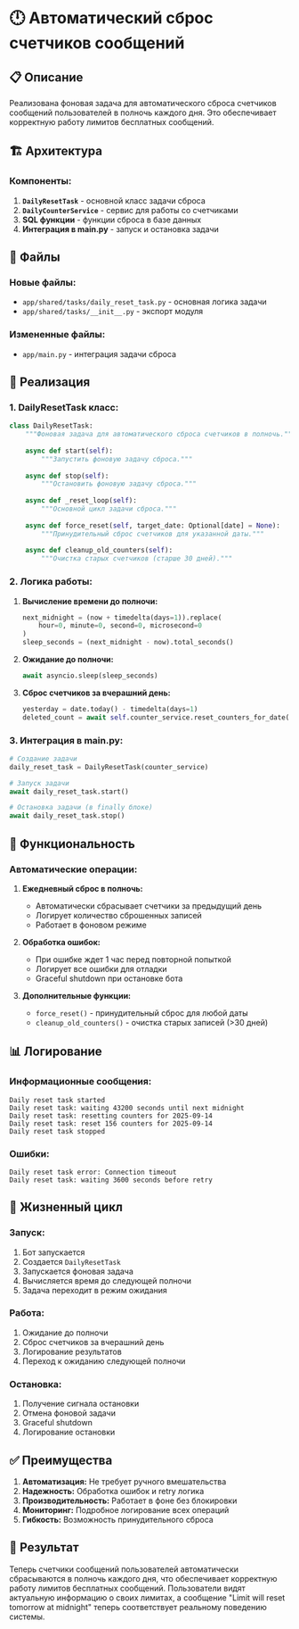 # 🕛 Автоматический сброс счетчиков сообщений

## 📋 **Описание**

Реализована фоновая задача для автоматического сброса счетчиков сообщений пользователей в полночь каждого дня. Это обеспечивает корректную работу лимитов бесплатных сообщений.

## 🏗️ **Архитектура**

### **Компоненты:**

1. **`DailyResetTask`** - основной класс задачи сброса
2. **`DailyCounterService`** - сервис для работы со счетчиками
3. **SQL функции** - функции сброса в базе данных
4. **Интеграция в main.py** - запуск и остановка задачи

## 📁 **Файлы**

### **Новые файлы:**
- `app/shared/tasks/daily_reset_task.py` - основная логика задачи
- `app/shared/tasks/__init__.py` - экспорт модуля

### **Измененные файлы:**
- `app/main.py` - интеграция задачи сброса

## 🔧 **Реализация**

### **1. DailyResetTask класс:**

```python
class DailyResetTask:
    """Фоновая задача для автоматического сброса счетчиков в полночь."""
    
    async def start(self):
        """Запустить фоновую задачу сброса."""
        
    async def stop(self):
        """Остановить фоновую задачу сброса."""
        
    async def _reset_loop(self):
        """Основной цикл задачи сброса."""
        
    async def force_reset(self, target_date: Optional[date] = None):
        """Принудительный сброс счетчиков для указанной даты."""
        
    async def cleanup_old_counters(self):
        """Очистка старых счетчиков (старше 30 дней)."""
```

### **2. Логика работы:**

1. **Вычисление времени до полночи:**
   ```python
   next_midnight = (now + timedelta(days=1)).replace(
       hour=0, minute=0, second=0, microsecond=0
   )
   sleep_seconds = (next_midnight - now).total_seconds()
   ```

2. **Ожидание до полночи:**
   ```python
   await asyncio.sleep(sleep_seconds)
   ```

3. **Сброс счетчиков за вчерашний день:**
   ```python
   yesterday = date.today() - timedelta(days=1)
   deleted_count = await self.counter_service.reset_counters_for_date(yesterday)
   ```

### **3. Интеграция в main.py:**

```python
# Создание задачи
daily_reset_task = DailyResetTask(counter_service)

# Запуск задачи
await daily_reset_task.start()

# Остановка задачи (в finally блоке)
await daily_reset_task.stop()
```

## 🚀 **Функциональность**

### **Автоматические операции:**

1. **Ежедневный сброс в полночь:**
   - Автоматически сбрасывает счетчики за предыдущий день
   - Логирует количество сброшенных записей
   - Работает в фоновом режиме

2. **Обработка ошибок:**
   - При ошибке ждет 1 час перед повторной попыткой
   - Логирует все ошибки для отладки
   - Graceful shutdown при остановке бота

3. **Дополнительные функции:**
   - `force_reset()` - принудительный сброс для любой даты
   - `cleanup_old_counters()` - очистка старых записей (>30 дней)

## 📊 **Логирование**

### **Информационные сообщения:**
```
Daily reset task started
Daily reset task: waiting 43200 seconds until next midnight
Daily reset task: resetting counters for 2025-09-14
Daily reset task: reset 156 counters for 2025-09-14
Daily reset task stopped
```

### **Ошибки:**
```
Daily reset task error: Connection timeout
Daily reset task: waiting 3600 seconds before retry
```

## 🔄 **Жизненный цикл**

### **Запуск:**
1. Бот запускается
2. Создается `DailyResetTask`
3. Запускается фоновая задача
4. Вычисляется время до следующей полночи
5. Задача переходит в режим ожидания

### **Работа:**
1. Ожидание до полночи
2. Сброс счетчиков за вчерашний день
3. Логирование результатов
4. Переход к ожиданию следующей полночи

### **Остановка:**
1. Получение сигнала остановки
2. Отмена фоновой задачи
3. Graceful shutdown
4. Логирование остановки

## ✅ **Преимущества**

1. **Автоматизация:** Не требует ручного вмешательства
2. **Надежность:** Обработка ошибок и retry логика
3. **Производительность:** Работает в фоне без блокировки
4. **Мониторинг:** Подробное логирование всех операций
5. **Гибкость:** Возможность принудительного сброса

## 🎯 **Результат**

Теперь счетчики сообщений пользователей автоматически сбрасываются в полночь каждого дня, что обеспечивает корректную работу лимитов бесплатных сообщений. Пользователи видят актуальную информацию о своих лимитах, а сообщение "Limit will reset tomorrow at midnight" теперь соответствует реальному поведению системы.
